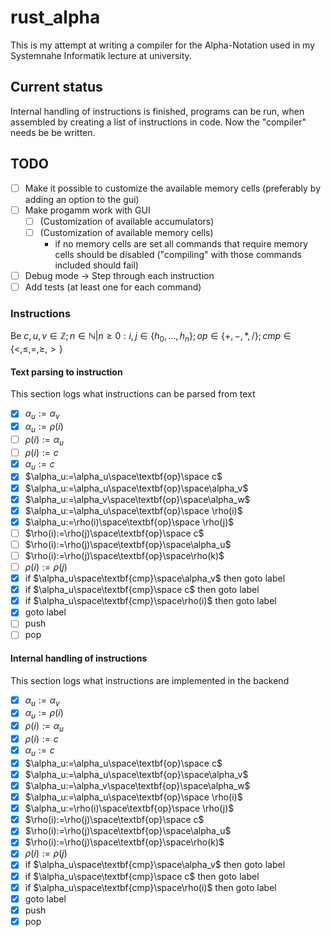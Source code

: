 # rust_alpha

This is my attempt at writing a compiler for the Alpha-Notation used in my Systemnahe Informatik lecture at university.

## Current status

Internal handling of instructions is finished, programs can be run, when assembled by creating a list of instructions in code. Now the "compiler" needs be be written.

## TODO

- [ ] Make it possible to customize the available memory cells (preferably by adding an option to the gui)
- [ ] Make progamm work with GUI 
	- [ ] (Customization of available accumulators)
	- [ ] (Customization of available memory cells)
		- if no memory cells are set all commands that require memory cells should be disabled ("compiling" with those commands included should fail)	
- [ ] Debug mode -> Step through each instruction
- [ ] Add tests (at least one for each command)

### Instructions

Be $c,u,v\in\mathbb{Z};n\in\mathbb{N}|n\geq0:i,j\in\lbrace h_0,\ldots,h_n\rbrace;op\in\lbrace +,-,*,/\rbrace;cmp\in\lbrace <,\leq,=,\geq,>\rbrace$

#### Text parsing to instruction

This section logs what instructions can be parsed from text

- [X] $\alpha_u:=\alpha_v$
- [X] $\alpha_u:=\rho(i)$
- [ ] $\rho(i):=\alpha_u$
- [ ] $\rho(i):=c$
- [X] $\alpha_u:=c$
- [X] $\alpha_u:=\alpha_u\space\textbf{op}\space c$
- [X] $\alpha_u:=\alpha_u\space\textbf{op}\space\alpha_v$
- [X] $\alpha_u:=\alpha_v\space\textbf{op}\space\alpha_w$
- [X] $\alpha_u:=\alpha_u\space\textbf{op}\space \rho(i)$
- [X] $\alpha_u:=\rho(i)\space\textbf{op}\space \rho(j)$
- [ ] $\rho(i):=\rho(j)\space\textbf{op}\space c$
- [ ] $\rho(i):=\rho(j)\space\textbf{op}\space\alpha_u$
- [ ] $\rho(i):=\rho(j)\space\textbf{op}\space\rho(k)$
- [ ] $\rho(i):=\rho(j)$
- [X] if $\alpha_u\space\textbf{cmp}\space\alpha_v$ then goto label
- [X] if $\alpha_u\space\textbf{cmp}\space c$ then goto label
- [X] if $\alpha_u\space\textbf{cmp}\space\rho(i)$ then goto label
- [X] goto label 
- [ ] push 
- [ ] pop

#### Internal handling of instructions 

This section logs what instructions are implemented in the backend

- [X] $\alpha_u:=\alpha_v$
- [X] $\alpha_u:=\rho(i)$
- [X] $\rho(i):=\alpha_u$
- [X] $\rho(i):=c$
- [X] $\alpha_u:=c$
- [X] $\alpha_u:=\alpha_u\space\textbf{op}\space c$
- [X] $\alpha_u:=\alpha_u\space\textbf{op}\space\alpha_v$
- [X] $\alpha_u:=\alpha_v\space\textbf{op}\space\alpha_w$
- [X] $\alpha_u:=\alpha_u\space\textbf{op}\space \rho(i)$
- [X] $\alpha_u:=\rho(i)\space\textbf{op}\space \rho(j)$
- [X] $\rho(i):=\rho(j)\space\textbf{op}\space c$
- [X] $\rho(i):=\rho(j)\space\textbf{op}\space\alpha_u$
- [X] $\rho(i):=\rho(j)\space\textbf{op}\space\rho(k)$
- [X] $\rho(i):=\rho(j)$
- [X] if $\alpha_u\space\textbf{cmp}\space\alpha_v$ then goto label
- [X] if $\alpha_u\space\textbf{cmp}\space c$ then goto label
- [X] if $\alpha_u\space\textbf{cmp}\space\rho(i)$ then goto label
- [X] goto label 
- [X] push 
- [X] pop
